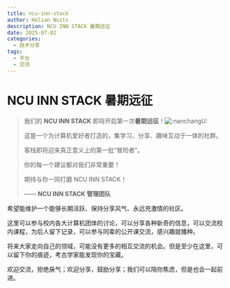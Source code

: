 ```yaml
---
title: ncu-inn-stack
author: Helian Nuits
description: NCU INN STACK 暑期远征
date: 2025-07-02
categories:
  - 技术分享
tags:
  - 平台
  - 交流
---
```


# NCU INN STACK 暑期远征



> 我们的  **NCU INN STACK**  即将开启第一次**暑期远征**！![:nanchangU:](https://cdn.discordapp.com/emojis/1376900416268140655.webp?size=44)  
>
> 这是一个为计算机爱好者打造的，集学习、分享、趣味互动于一体的社群。 
>
> 客栈即将迎来真正意义上的第一批“冒险者”。 
>
> 你的每一个建议都对我们非常重要！ 
>
> 期待与你一同打磨 NCU INN STACK！  
>
>
> —— **NCU INN STACK 管理团队** 

希望能维护一个能够长期活跃、保持分享风气、永远充激情的社区。

这里可以参与校内各大计算机团体的讨论，可以分享各种新奇的信息，可以交流校内课程，为后人留下记录，可以参与同辈的公开课交流，感兴趣就播种。

将来大家走向自己的领域，可能没有更多的相互交流的机会。但是至少在这里，可以留下你的痕迹，考古学家能发现你的宝藏。

欢迎交流，拒绝戾气；欢迎分享，鼓励分享；我们可以陪你焦虑，但是也会一起前进。
